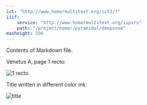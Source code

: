 ```yaml
---
ict: "http://www.homermultitext.org/ict2/?"  
iiif:
    service: "http://www.homermultitext.org/iipsrv"
    path: "/project/homer/pyramidal/deepzoom"
maxheight: 500
---
```


Contents of Markdown file.

Venetus A, page 1 recto:

 ![1 recto](urn:cite2:hmt:vaimg.2017a:VA001RN_0002) 


Title written in different color ink:

![title](urn:cite2:hmt:vaimg.2017a:VA001RN_0002@0.1639,0.1667,0.4738,0.04948)